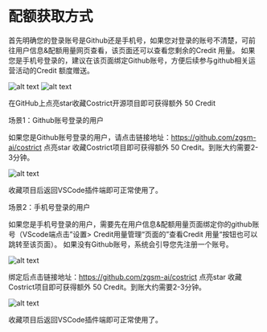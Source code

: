 # 配额获取方式

首先明确您的登录账号是Github还是手机号，如果您对登录的账号不清楚，可前往用户信息&配额用量网页查看，该页面还可以查看您剩余的Credit 用量。
如果您是手机号登录的，建议在该页面绑定Github账号，方便后续参与github相关运营活动的Credit 额度赠送。

![alt text](md/images/public/image1.png)
![alt text](md/images/public/image2.png)

在GitHub上点亮star收藏Costrict开源项目即可获得额外 50 Credit

场景1：Github账号登录的用户

如果您是Github账号登录的用户，请点击链接地址：https://github.com/zgsm-ai/costrict  点亮star 收藏Costrict项目即可获得额外 50 Credit。到账大约需要2-3分钟。

![alt text](md/images/public/image3.png)

收藏项目后返回VSCode插件端即可正常使用了。

场景2：手机号登录的用户

如果您是手机号登录的用户，需要先在用户信息&配额用量页面绑定你的github账号（VScode端点击”设置> Credit用量管理“页面的”查看Credit 用量“按钮也可以跳转至该页面）。
如果没有Github账号，系统会引导您先注册一个账号。

![alt text](md/images/public/image4.png)

绑定后点击链接地址：https://github.com/zgsm-ai/costrict  点亮star 收藏Costrict项目即可获得额外 50 Credit。到账大约需要2-3分钟。

![alt text](md/images/public/image5.png)

收藏项目后返回VSCode插件端即可正常使用了。